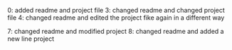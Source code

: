 0: added readme and project file
3: changed readme and changed project file
4: changed readme and edited the project fike again in a different way

7: changed readme and modified project 
8: changed readme and added a new line project
